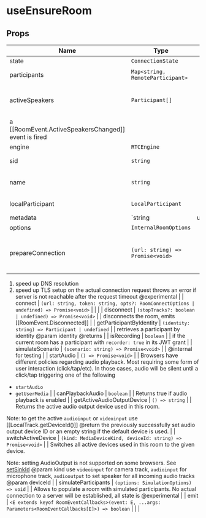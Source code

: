 <!--
!!!! Autogenerated File !!!!
This file was created by @livekit/components-docs-gen and should not be changed manually.
The contents of this file can be replaced at any time which would lead to the loss of all manual changes.
-->

# useEnsureRoom


## Props

| Name | Type | Default | Description |
| --- | --- | --- | --- |
| state | `ConnectionState` |  |  |
| participants | `Map<string, RemoteParticipant>` |  | map of sid: [[RemoteParticipant]] |
| activeSpeakers | `Participant[]` |  | list of participants that are actively speaking. when this changes
a [[RoomEvent.ActiveSpeakersChanged]] event is fired |
| engine | `RTCEngine` |  | @internal |
| sid | `string` |  | server assigned unique room id |
| name | `string` |  | user assigned name, derived from JWT token |
| localParticipant | `LocalParticipant` |  | the current participant |
| metadata | `string | undefined` |  | room metadata |
| options | `InternalRoomOptions` |  | options of room |
| prepareConnection | `(url: string) => Promise<void>` |  | prepares the connection to the livekit server by sending a HEAD request in order to
1. speed up DNS resolution
2. speed up TLS setup
on the actual connection request
throws an error if server is not reachable after the request timeout
@experimental |
| connect | `(url: string, token: string, opts?: RoomConnectOptions | undefined) => Promise<void>` |  |  |
| disconnect | `(stopTracks?: boolean | undefined) => Promise<void>` |  | disconnects the room, emits [[RoomEvent.Disconnected]] |
| getParticipantByIdentity | `(identity: string) => Participant | undefined` |  | retrieves a participant by identity
@param identity
@returns |
| isRecording | `boolean` |  | if the current room has a participant with `recorder: true` in its JWT grant |
| simulateScenario | `(scenario: string) => Promise<void>` |  | @internal for testing |
| startAudio | `() => Promise<void>` |  | Browsers have different policies regarding audio playback. Most requiring
some form of user interaction (click/tap/etc).
In those cases, audio will be silent until a click/tap triggering one of the following
- `startAudio`
- `getUserMedia` |
| canPlaybackAudio | `boolean` |  | Returns true if audio playback is enabled |
| getActiveAudioOutputDevice | `() => string` |  | Returns the active audio output device used in this room.

Note: to get the active `audioinput` or `videoinput` use [[LocalTrack.getDeviceId()]]
@return the previously successfully set audio output device ID or an empty string if the default device is used. |
| switchActiveDevice | `(kind: MediaDeviceKind, deviceId: string) => Promise<void>` |  | Switches all active devices used in this room to the given device.

Note: setting AudioOutput is not supported on some browsers. See [setSinkId](https://developer.mozilla.org/en-US/docs/Web/API/HTMLMediaElement/setSinkId#browser_compatibility)
@param kind use `videoinput` for camera track,
`audioinput` for microphone track,
`audiooutput` to set speaker for all incoming audio tracks
@param deviceId |
| simulateParticipants | `(options: SimulationOptions) => void` |  | Allows to populate a room with simulated participants.
No actual connection to a server will be established, all state is
@experimental |
| emit | `<E extends keyof RoomEventCallbacks>(event: E, ...args: Parameters<RoomEventCallbacks[E]>) => boolean` |  |  |

